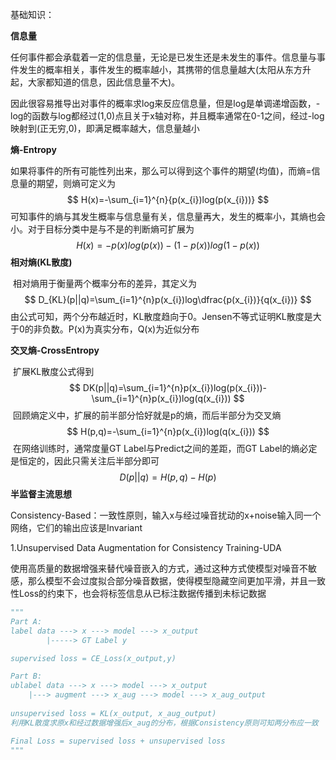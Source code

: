 基础知识：

**信息量**

​		任何事件都会承载着一定的信息量，无论是已发生还是未发生的事件。信息量与事件发生的概率相关，事件发生的概率越小，其携带的信息量越大(太阳从东方升起，大家都知道的信息，因此信息量不大)。

​		因此很容易推导出对事件的概率求log来反应信息量，但是log是单调递增函数，-log的函数与log都经过(1,0)点且关于x轴对称，并且概率通常在0-1之间，经过-log映射到(正无穷,0)，即满足概率越大，信息量越小

**熵-Entropy**

​		如果将事件的所有可能性列出来，那么可以得到这个事件的期望(均值)，而熵=信息量的期望，则熵可定义为
$$
H(x)=-\sum_{i=1}^{n}{p(x_{i})log(p(x_{i}))}
$$
​		可知事件的熵与其发生概率与信息量有关，信息量再大，发生的概率小，其熵也会小。对于目标分类中是与不是的判断熵可扩展为
$$
H(x)=-p(x)log(p(x))-(1-p(x))log(1-p(x))
$$
**相对熵(KL散度)**

​		相对熵用于衡量两个概率分布的差异，其定义为
$$
D_{KL}(p||q)=\sum_{i=1}^{n}p(x_{i})log\dfrac{p(x_{i})}{q(x_{i})}
$$
​		由公式可知，两个分布越近时，KL散度趋向于0。Jensen不等式证明KL散度是大于0的非负数。P(x)为真实分布，Q(x)为近似分布

**交叉熵-CrossEntropy**

​		扩展KL散度公式得到
$$
DK(p||q)=\sum_{i=1}^{n}p(x_{i})log(p(x_{i}))-\sum_{i=1}^{n}p(x_{i})log(q(x_{i}))
$$
​		回顾熵定义中，扩展的前半部分恰好就是p的熵，而后半部分为交叉熵
$$
H(p,q)=-\sum_{i=1}^{n}p(x_{i})log(q(x_{i}))
$$
​		在网络训练时，通常度量GT Label与Predict之间的差距，而GT Label的熵必定是恒定的，因此只需关注后半部分即可
$$
D(p||q)=H(p,q)-H(p)
$$
**半监督主流思想**

​		Consistency-Based：一致性原则，输入x与经过噪音扰动的x+noise输入同一个网络，它们的输出应该是Invariant

1.Unsupervised Data Augmentation for Consistency Training-UDA

​		使用高质量的数据增强来替代噪音嵌入的方式，通过这种方式使模型对噪音不敏感，那么模型不会过度拟合部分噪音数据，使得模型隐藏空间更加平滑，并且一致性Loss的约束下，也会将标签信息从已标注数据传播到未标记数据

~~~python
"""
Part A:
label data ---> x ---> model ---> x_output
		|-----> GT Label y 

supervised loss = CE_Loss(x_output,y) 

Part B:
ublabel data ---> x ---> model ---> x_output
	|---> augment ---> x_aug ---> model ---> x_aug_output
    
unsupervised loss = KL(x_output, x_aug_output)
利用KL散度求原x和经过数据增强后x_aug的分布，根据Consistency原则可知两分布应一致

Final Loss = supervised loss + unsupervised loss
"""
~~~

